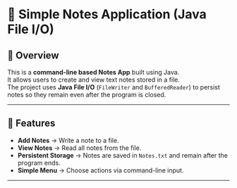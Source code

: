 # 📒 Simple Notes Application (Java File I/O)

## 📌 Overview
This is a **command-line based Notes App** built using Java.  
It allows users to create and view text notes stored in a file.  
The project uses **Java File I/O** (`FileWriter` and `BufferedReader`) to persist notes so they remain even after the program is closed.

---

## 🎯 Features
- **Add Notes** → Write a note to a file.
- **View Notes** → Read all notes from the file.
- **Persistent Storage** → Notes are saved in `Notes.txt` and remain after the program ends.
- **Simple Menu** → Choose actions via command-line input.

---